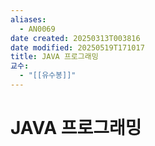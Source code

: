 ```yaml
---
aliases:
  - AN0069
date created: 20250313T003816
date modified: 20250519T171017
title: JAVA 프로그래밍
교수:
  - "[[유수봉]]"
---
```


# JAVA 프로그래밍
